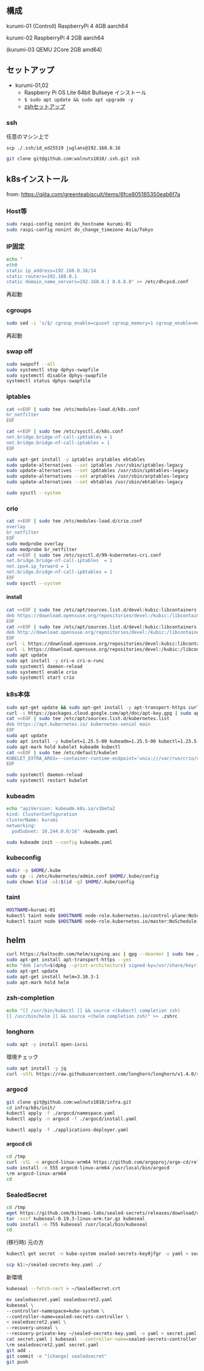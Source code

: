 ## 構成
 kurumi-01 (Controll) RaspberryPi 4 4GB aarch64 
 
 kurumi-02 RaspberryPi 4 2GB aarch64
 
 (kurumi-03 QEMU 2Core 2GB amd64)

## セットアップ
- kurumi-01,02 
    - Raspberry Pi OS Lite 64bit Bullseye インストール
    - ```$ sudo apt update && sudo apt upgrade -y```
    - [zshセットアップ](https://github.com/walnuts1018/zsh_on_Debian)
### ssh
任意のマシン上で
```
scp ./.ssh/id_ed25519 juglans@192.168.0.16
```

```bash
git clone git@github.com:walnuts1018/.ssh.git ssh
```

## k8sインストール
from: https://qiita.com/greenteabiscuit/items/6fce805185350eab6f7a
### Host等
```bash
sudo raspi-config nonint do_hostname kurumi-01
sudo raspi-config nonint do_change_timezone Asia/Tokyo
```

### IP固定
```bash
echo "
eth0
static ip_address=192.168.0.16/24
static routers=192.168.0.1
static domain_name_servers=192.168.0.1 8.8.8.8" >> /etc/dhcpcd.conf
```

再起動

### cgroups
```bash
sudo sed -i 's/$/ cgroup_enable=cpuset cgroup_memory=1 cgroup_enable=memory/g' /boot/cmdline.txt
```
再起動

### swap off
```bash
sudo swapoff --all
sudo systemctl stop dphys-swapfile
sudo systemctl disable dphys-swapfile
systemctl status dphys-swapfile
```

### iptables
```bash
cat <<EOF | sudo tee /etc/modules-load.d/k8s.conf
br_netfilter
EOF

cat <<EOF | sudo tee /etc/sysctl.d/k8s.conf
net.bridge.bridge-nf-call-ip6tables = 1
net.bridge.bridge-nf-call-iptables = 1
EOF

sudo apt-get install -y iptables arptables ebtables
sudo update-alternatives --set iptables /usr/sbin/iptables-legacy
sudo update-alternatives --set ip6tables /usr/sbin/ip6tables-legacy
sudo update-alternatives --set arptables /usr/sbin/arptables-legacy
sudo update-alternatives --set ebtables /usr/sbin/ebtables-legacy

sudo sysctl --system
```

### crio
```bash
cat <<EOF | sudo tee /etc/modules-load.d/crio.conf
overlay
br_netfilter
EOF
sudo modprobe overlay
sudo modprobe br_netfilter
cat <<EOF | sudo tee /etc/sysctl.d/99-kubernetes-cri.conf
net.bridge.bridge-nf-call-iptables  = 1
net.ipv4.ip_forward = 1
net.bridge.bridge-nf-call-ip6tables = 1
EOF
sudo sysctl --system
```
#### install
```bash
cat <<EOF | sudo tee /etc/apt/sources.list.d/devel:kubic:libcontainers:stable.list
deb https://download.opensuse.org/repositories/devel:/kubic:/libcontainers:/stable/Raspbian_10/ /
EOF
cat <<EOF | sudo tee /etc/apt/sources.list.d/devel:kubic:libcontainers:stable:cri-o:1.25.list
deb http://download.opensuse.org/repositories/devel:/kubic:/libcontainers:/stable:/cri-o:/1.25/Raspbian_11/ /
EOF
curl -L https://download.opensuse.org/repositories/devel:kubic:libcontainers:stable:cri-o:1.25/Raspbian_11/Release.key | sudo apt-key --keyring /etc/apt/trusted.gpg.d/libcontainers.gpg add -
curl -L https://download.opensuse.org/repositories/devel:/kubic:/libcontainers:/stable/Raspbian_10/Release.key | sudo apt-key --keyring /etc/apt/trusted.gpg.d/libcontainers.gpg add -
sudo apt update
sudo apt install -y cri-o cri-o-runc
sudo systemctl daemon-reload
sudo systemctl enable crio
sudo systemctl start crio
```

### k8s本体
```bash
sudo apt-get update && sudo apt-get install -y apt-transport-https curl
curl -s https://packages.cloud.google.com/apt/doc/apt-key.gpg | sudo apt-key add -
cat <<EOF | sudo tee /etc/apt/sources.list.d/kubernetes.list
deb https://apt.kubernetes.io/ kubernetes-xenial main
EOF
sudo apt update
sudo apt install -y kubelet=1.25.5-00 kubeadm=1.25.5-00 kubectl=1.25.5-00
sudo apt-mark hold kubelet kubeadm kubectl
cat <<EOF | sudo tee /etc/default/kubelet
KUBELET_EXTRA_ARGS=--container-runtime-endpoint='unix:///var/run/crio/crio.sock'
EOF
```

```bash
sudo systemctl daemon-reload
sudo systemctl restart kubelet
```

### kubeadm
```bash
echo "apiVersion: kubeadm.k8s.io/v1beta2
kind: ClusterConfiguration
clusterName: kurumi
networking:
  podSubnet: 10.244.0.0/16" >kubeadm.yaml

sudo kubeadm init --config kubeadm.yaml
```

### kubeconfig
```bash
mkdir -p $HOME/.kube
sudo cp -i /etc/kubernetes/admin.conf $HOME/.kube/config
sudo chown $(id -u):$(id -g) $HOME/.kube/config
```

### taint
```bash
HOSTNAME=kurumi-01
kubectl taint node $HOSTNAME node-role.kubernetes.io/control-plane:NoSchedule-
kubectl taint node $HOSTNAME node-role.kubernetes.io/master:NoSchedule-
```

## helm
```bash
curl https://baltocdn.com/helm/signing.asc | gpg --dearmor | sudo tee /usr/share/keyrings/helm.gpg > /dev/null
sudo apt-get install apt-transport-https --yes
echo "deb [arch=$(dpkg --print-architecture) signed-by=/usr/share/keyrings/helm.gpg] https://baltocdn.com/helm/stable/debian/ all main" | sudo tee /etc/apt/sources.list.d/helm-stable-debian.list
sudo apt-get update
sudo apt-get install helm=3.10.3-1
sudo apt-mark hold helm
```

### zsh-completion
```bash
echo "[[ /usr/bin/kubectl ]] && source <(kubectl completion zsh)
[[ /usr/bin/helm ]] && source <(helm completion zsh)" >> .zshrc
```

### longhorn
```bash
sudo apt -y install open-iscsi
```

環境チェック
```bash
sudo apt install -y jq
curl -sSfL https://raw.githubusercontent.com/longhorn/longhorn/v1.4.0/scripts/environment_check.sh | bash
```

### argocd 
```bash
git clone git@github.com:walnuts1018/infra.git
cd infra/k8s/init/
kubectl apply -f ./argocd/namespace.yaml
kubectl apply -n argocd -f ./argocd/install.yaml

kubectl apply -f ./applications-deployer.yaml
```
#### argocd cli
```bash
cd /tmp
curl -sSL -o argocd-linux-arm64 https://github.com/argoproj/argo-cd/releases/latest/download/argocd-linux-arm64
sudo install -m 555 argocd-linux-arm64 /usr/local/bin/argocd
\rm argocd-linux-arm64
cd
```

### SealedSecret
```bash
cd /tmp
wget https://github.com/bitnami-labs/sealed-secrets/releases/download/v0.19.3/kubeseal-0.19.3-linux-arm.tar.gz
tar -xvzf kubeseal-0.19.3-linux-arm.tar.gz kubeseal
sudo install -m 755 kubeseal /usr/local/bin/kubeseal
cd 
```

(移行時)
元の方
```bash
kubectl get secret -n kube-system sealed-secrets-key8jfgr -o yaml > sealed-secrets-key.yaml

scp k1:~/sealed-secrets-key.yaml ./
```
新環境
```bash
kubeseal --fetch-cert > ~/SealedSecret.crt
```

```bash
mv sealedsecret.yaml sealedsecret2.yaml
kubeseal \
--controller-namespace=kube-system \
--controller-name=sealed-secrets-controller \
< sealedsecret2.yaml \
--recovery-unseal \
--recovery-private-key ~/sealed-secrets-key.yaml -o yaml > secret.yaml
cat secret.yaml | kubeseal --controller-name=sealed-secrets-controller --controller-namespace=kube-system --cert ~/SealedSecret.crt -w sealedsecret.yaml
\rm sealedsecret2.yaml secret.yaml
git add .
git commit -m "[change] sealedsecret"
git push
```